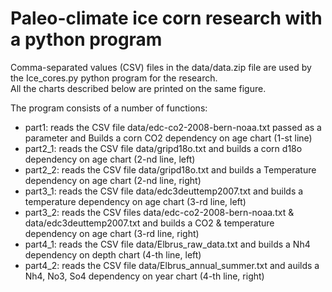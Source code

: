 # Paleo-climate ice corn research with a python program  

Comma-separated values (CSV) files in the data/data.zip file are used by the Ice_cores.py python program for the research.  
All the charts described below are printed on the same figure. 

The program consists of a number of functions:  
* part1: reads the CSV file data/edc-co2-2008-bern-noaa.txt passed as a parameter and Builds a corn CO2 dependency on age chart (1-st line)
* part2_1: reads the CSV file data/gripd18o.txt and builds a corn d18o dependency on age chart (2-nd line, left)
* part2_2: reads the CSV file data/gripd18o.txt and builds a Temperature dependency on age chart (2-nd line, right)
* part3_1: reads the CSV file data/edc3deuttemp2007.txt and builds a temperature dependency on age chart (3-rd line, left)
* part3_2: reads the CSV files data/edc-co2-2008-bern-noaa.txt & data/edc3deuttemp2007.txt and builds a CO2 & temperature dependency on age chart (3-rd line, right)
* part4_1: reads the CSV file data/Elbrus_raw_data.txt and builds a Nh4 dependency on depth chart (4-th line, left)
* part4_2: reads the CSV file data/Elbrus_annual_summer.txt and auilds a Nh4, No3, So4 dependency on year chart (4-th line, right)

